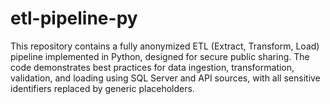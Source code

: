 # etl-pipeline-py
This repository contains a fully anonymized ETL (Extract, Transform, Load) pipeline implemented in Python, designed for secure public sharing. The code demonstrates best practices for data ingestion, transformation, validation, and loading using SQL Server and API sources, with all sensitive identifiers replaced by generic placeholders.
